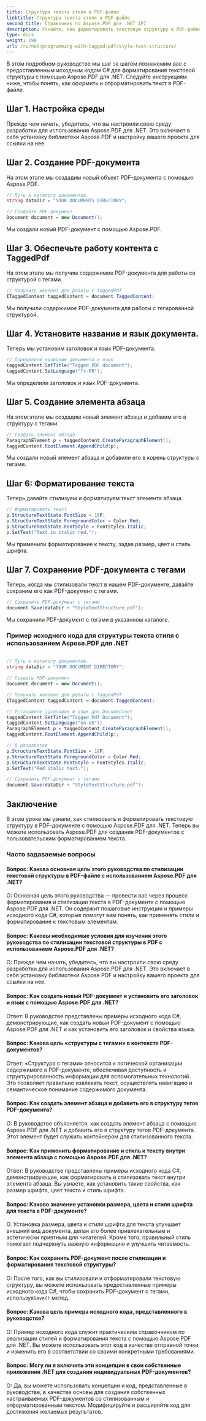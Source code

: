 ```yaml
---
title: Структура текста стиля в PDF-файле
linktitle: Структура текста стиля в PDF-файле
second_title: Справочник по Aspose.PDF для .NET API
description: Узнайте, как форматировать текстовую структуру в PDF-файле с помощью Aspose.PDF для .NET. Пошаговое руководство по стилизации текста.
type: docs
weight: 190
url: /ru/net/programming-with-tagged-pdf/style-text-structure/
---
```

В этом подробном руководстве мы шаг за шагом познакомим вас с предоставленным исходным кодом C# для форматирования текстовой структуры с помощью Aspose.PDF для .NET. Следуйте инструкциям ниже, чтобы понять, как оформить и отформатировать текст в PDF-файле.

## Шаг 1. Настройка среды

Прежде чем начать, убедитесь, что вы настроили свою среду разработки для использования Aspose.PDF для .NET. Это включает в себя установку библиотеки Aspose.PDF и настройку вашего проекта для ссылки на нее.

## Шаг 2. Создание PDF-документа

На этом этапе мы создадим новый объект PDF-документа с помощью Aspose.PDF.

```csharp
// Путь к каталогу документов.
string dataDir = "YOUR DOCUMENTS DIRECTORY";

// Создайте PDF-документ
Document document = new Document();
```

Мы создали новый PDF-документ с помощью Aspose.PDF.

## Шаг 3. Обеспечьте работу контента с TaggedPdf

На этом этапе мы получим содержимое PDF-документа для работы со структурой с тегами.

```csharp
// Получите контент для работы с TaggedPdf
ITaggedContent taggedContent = document.TaggedContent;
```

Мы получили содержимое PDF-документа для работы с тегированной структурой.

## Шаг 4. Установите название и язык документа.

Теперь мы установим заголовок и язык PDF-документа.

```csharp
// Определите название документа и язык
taggedContent.SetTitle("Tagged PDF document");
taggedContent.SetLanguage("fr-FR");
```

Мы определили заголовок и язык PDF-документа.

## Шаг 5. Создание элемента абзаца

На этом этапе мы создадим новый элемент абзаца и добавим его в структуру с тегами.

```csharp
// Создать элемент абзаца
ParagraphElement p = taggedContent.CreateParagraphElement();
taggedContent.RootElement.AppendChild(p);
```

Мы создали новый элемент абзаца и добавили его в корень структуры с тегами.

## Шаг 6: Форматирование текста

Теперь давайте стилизуем и форматируем текст элемента абзаца.

```csharp
// Форматировать текст
p.StructureTextState.FontSize = 18F;
p.StructureTextState.ForegroundColor = Color.Red;
p.StructureTextState.FontStyle = FontStyles.Italic;
p.SetText("Text in italic red.");
```

Мы применили форматирование к тексту, задав размер, цвет и стиль шрифта.

## Шаг 7. Сохранение PDF-документа с тегами

Теперь, когда мы стилизовали текст в нашем PDF-документе, давайте сохраним его как PDF-документ с тегами.

```csharp
// Сохраните PDF-документ с тегами
document.Save(dataDir + "StyleTextStructure.pdf");
```

Мы сохранили PDF-документ с тегами в указанном каталоге.

### Пример исходного кода для структуры текста стиля с использованием Aspose.PDF для .NET 

```csharp

// Путь к каталогу документов.
string dataDir = "YOUR DOCUMENT DIRECTORY";

// Создать PDF-документ
Document document = new Document();

// Получить контент для работы с TaggedPdf
ITaggedContent taggedContent = document.TaggedContent;

// Установите заголовок и язык для Documentnet
taggedContent.SetTitle("Tagged Pdf Document");
taggedContent.SetLanguage("en-US");
ParagraphElement p = taggedContent.CreateParagraphElement();
taggedContent.RootElement.AppendChild(p);

// В разработке
p.StructureTextState.FontSize = 18F;
p.StructureTextState.ForegroundColor = Color.Red;
p.StructureTextState.FontStyle = FontStyles.Italic;
p.SetText("Red italic text.");

// Сохранить PDF-документ с тегами
document.Save(dataDir + "StyleTextStructure.pdf");

```

## Заключение

В этом уроке мы узнали, как стилизовать и форматировать текстовую структуру в PDF-документе с помощью Aspose.PDF для .NET. Теперь вы можете использовать Aspose.PDF для создания PDF-документов с пользовательским форматированием текста.

### Часто задаваемые вопросы

#### Вопрос: Какова основная цель этого руководства по стилизации текстовой структуры в PDF-файле с использованием Aspose.PDF для .NET?

О: Основная цель этого руководства — провести вас через процесс форматирования и стилизации текста в PDF-документе с помощью Aspose.PDF для .NET. Он содержит пошаговые инструкции и примеры исходного кода C#, которые помогут вам понять, как применять стили и форматирование к текстовым элементам.

#### Вопрос: Каковы необходимые условия для изучения этого руководства по стилизации текстовой структуры в PDF с использованием Aspose.PDF для .NET?

О: Прежде чем начать, убедитесь, что вы настроили свою среду разработки для использования Aspose.PDF для .NET. Это включает в себя установку библиотеки Aspose.PDF и настройку вашего проекта для ссылки на нее.

#### Вопрос: Как создать новый PDF-документ и установить его заголовок и язык с помощью Aspose.PDF для .NET?

Ответ: В руководстве представлены примеры исходного кода C#, демонстрирующие, как создать новый PDF-документ с помощью Aspose.PDF для .NET и как установить его заголовок и свойства языка.

#### Вопрос: Какова цель «структуры с тегами» в контексте PDF-документов?

Ответ: «Структура с тегами» относится к логической организации содержимого в PDF-документе, обеспечивая доступность и структурированность информации для вспомогательных технологий. Это позволяет правильно извлекать текст, осуществлять навигацию и семантическое понимание содержимого документа.

#### Вопрос: Как создать элемент абзаца и добавить его в структуру тегов PDF-документа?

О: В руководстве объясняется, как создать элемент абзаца с помощью Aspose.PDF для .NET и добавить его в структуру тегов PDF-документа. Этот элемент будет служить контейнером для стилизованного текста.

#### Вопрос: Как применить форматирование и стиль к тексту внутри элемента абзаца с помощью Aspose.PDF для .NET?

Ответ: В руководстве представлены примеры исходного кода C#, демонстрирующие, как форматировать и стилизовать текст внутри элемента абзаца. Вы узнаете, как установить такие свойства, как размер шрифта, цвет текста и стиль шрифта.

#### Вопрос: Каково значение установки размера, цвета и стиля шрифта для текста в PDF-документе?

О. Установка размера, цвета и стиля шрифта для текста улучшает внешний вид документа, делая его более привлекательным и эстетически приятным для читателей. Кроме того, правильный стиль помогает подчеркнуть важную информацию и улучшить читаемость.

#### Вопрос: Как сохранить PDF-документ после стилизации и форматирования текстовой структуры?

 О: После того, как вы стилизовали и отформатировали текстовую структуру, вы можете использовать предоставленные примеры исходного кода C#, чтобы сохранить PDF-документ с тегами, используя`Save()` метод.

#### Вопрос: Какова цель примера исходного кода, представленного в руководстве?

О: Пример исходного кода служит практическим справочником по реализации стилей и форматирования текста с помощью Aspose.PDF для .NET. Вы можете использовать этот код в качестве отправной точки и изменить его в соответствии со своими конкретными требованиями.

#### Вопрос: Могу ли я включить эти концепции в свои собственные приложения .NET для создания индивидуальных PDF-документов?

О: Да, вы можете использовать концепции и код, представленные в руководстве, в качестве основы для создания собственных настраиваемых PDF-документов со стилизованным и отформатированным текстом. Модифицируйте и расширяйте код для достижения желаемых результатов.
